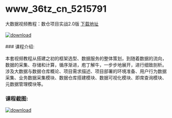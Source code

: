 # www_36tz_cn_5215791
大数据视频教程：数仓项目实战2.0版
[下载地址](http://www.36tz.cn/article/5215791 "下载地址")
<br/></br>[![download](http://36tz.cn/muke_img/2020_10_2-66-300x204.png "下载地址")](http://www.36tz.cn/article/5215791 "下载地址")
<br/></br>### 课程介绍:<br/></br>本套视频教程从搭建之初的框架选型、数据服务的整体策划，到随着数据的流向，数据的采集、存储和计算，循序渐进，庖丁解牛，一步步地展开，进行细致剖析。涉及大数据与数据仓库概论、项目需求描述、项目部署的环境准备、用户行为数据采集、业务数据采集模块、数据仓库搭建模块、数据可视化模块、即席查询模块、元数据管理模块等。

### 课程截图:
[![download](http://36tz.cn/muke_img/2020_10_1-70.png "下载地址")](http://www.36tz.cn/article/5215791 "下载地址")
